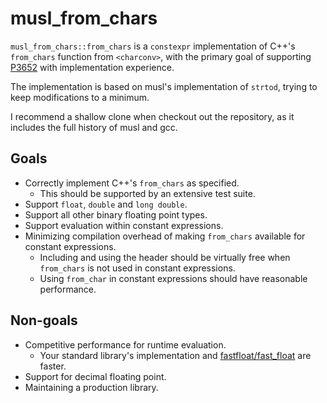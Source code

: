 # musl_from_chars
`musl_from_chars::from_chars` is a `constexpr` implementation of C++'s `from_chars` function from `<charconv>`,
  with the primary goal of supporting [P3652](https://wg21.link/P3652) with implementation experience.

The implementation is based on musl's implementation of `strtod`, trying to keep modifications to a minimum.

I recommend a shallow clone when checkout out the repository, as it includes the full history of musl and gcc.

## Goals
* Correctly implement C++'s `from_chars` as specified.
  * This should be supported by an extensive test suite.
* Support `float`, `double` and `long double`.
* Support all other binary floating point types.
* Support evaluation within constant expressions.
* Minimizing compilation overhead of making `from_chars` available for constant expressions.
  * Including and using the header should be virtually free when `from_chars` is not used in constant expressions.
  * Using `from_char` in constant expressions should have reasonable performance.

## Non-goals
* Competitive performance for runtime evaluation.
  * Your standard library's implementation and [fastfloat/fast_float](https://github.com/fastfloat/fast_float) are faster.
* Support for decimal floating point.
* Maintaining a production library.
